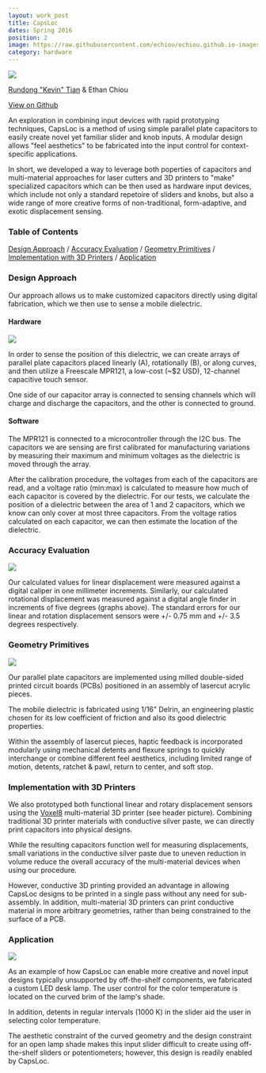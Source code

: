 ```yaml
---
layout: work_post
title: CapsLoc
dates: Spring 2016
position: 2
image: https://raw.githubusercontent.com/echiou/echiou.github.io-images/master/Work/CapsLoc/CapsLoc.png
category: hardware
---
```

![][CapsLoc]

[Rundong "Kevin" Tian](http://rutian.github.io/) & Ethan Chiou

<a href="https://github.com/echiou/caps-loc">View on Github <span class="fa fa-long-arrow-right"></span></a>

An exploration in combining input devices with rapid prototyping techniques, CapsLoc is a method of using simple parallel plate capacitors to easily create novel yet familiar slider and knob inputs. A modular design allows "feel aesthetics" to be fabricated into the input control for context-specific applications.

In short, we developed a way to leverage both poperties of capacitors and multi-material approaches for laser cutters and 3D printers to "make" specialized capacitors which can be then used as hardware input devices, which include not only a standard repetoire of sliders and knobs, but also a wide range of more creative forms of non-traditional, form-adaptive, and exotic displacement sensing.

### Table of Contents

[Design Approach](#design-approach)
/
[Accuracy Evaluation](#accuracy-evaluation)
/
[Geometry Primitives](#geometry-primitives)
/
[Implementation with 3D Printers](#implementation-with-3d-printers)
/
[Application](#application)

### Design Approach

Our approach allows us to make customized capacitors directly using digital fabrication, which we then use to sense a mobile dielectric.

#### Hardware

![][PCBs]

In order to sense the position of this dielectric, we can create arrays of parallel plate capacitors placed linearly (A), rotationally (B), or along curves, and then utilize a Freescale MPR121, a low-cost (~$2 USD), 12-channel capacitive touch sensor.

One side of our capacitor array is connected to sensing channels which will charge and discharge the capacitors, and the other is connected to ground.

#### Software

The MPR121 is connected to a microcontroller through the I2C bus. The capacitors we are sensing are first calibrated for manufacturing variations by measuring their maximum and minimum voltages as the dielectric is moved through the array.

After the calibration procedure, the voltages from each of the capacitors are read, and a voltage ratio (min:max) is calculated to measure how much of each capacitor is covered by the dielectric. For our tests, we calculate the position of a dielectric between the area of 1 and 2 capacitors, which we know can only cover at most three capacitors. From the voltage ratios calculated on each capacitor, we can then estimate the location of the dielectric. 

### Accuracy Evaluation

![][ErrorGraphs]

Our calculated values for linear displacement were measured against a digital caliper in one millimeter increments. Similarly, our calculated rotational displacement was measured against a digital angle finder in increments of five degrees (graphs above). The standard errors for our linear and rotation displacement sensors were +/- 0.75 mm and +/- 3.5 degrees respectively.

### Geometry Primitives

![][LinearRotaryExploded]

Our parallel plate capacitors are implemented using milled double-sided printed circuit boards (PCBs) positioned in an assembly of lasercut acrylic pieces.

The mobile dielectric is fabricated using 1/16" Delrin, an engineering plastic chosen   for its low coefficient of friction and also its good dielectric properties.

Within the assembly of lasercut pieces, haptic feedback is incorporated modularly using mechanical detents and flexure springs to quickly interchange or combine different feel aesthetics, including limited range of motion, detents, ratchet & pawl, return to center, and soft stop.

### Implementation with 3D Printers

We also prototyped both functional linear and rotary displacement sensors using the [Voxel8](http://www.voxel8.com/) multi-material 3D printer (see header picture).  Combining traditional 3D printer materials with conductive silver paste, we can directly print capacitors into physical designs.

While the resulting capacitors function well for measuring displacements, small variations in the conductive silver paste due to uneven reduction in volume reduce the overall accuracy of the multi-material devices when using our procedure.

However, conductive 3D printing provided an advantage in allowing CapsLoc designs to be printed in a single pass without any need for sub-assembly. In addition, multi-material 3D printers can print conductive material in more arbitrary geometries, rather than being constrained to the surface of a PCB.

### Application

![][Lamp]

As an example of how CapsLoc can enable more creative and novel input designs typically unsupported by off-the-shelf components, we fabricated a custom LED desk lamp. The user control for the color temperature is located on the curved brim of the lamp's shade.

In addition, detents in regular intervals (1000 K) in the slider aid the user in selecting color temperature.

The aesthetic constraint of the curved geometry and the design constraint for an open lamp shade makes this input slider difficult to create using off-the-shelf sliders or potentiometers; however, this design is readily enabled by CapsLoc.

[CapsLoc]: https://raw.githubusercontent.com/echiou/echiou.github.io-images/master/Work/CapsLoc/CapsLoc.png
[ErrorGraphs]: https://raw.githubusercontent.com/echiou/echiou.github.io-images/master/Work/CapsLoc/Error-Graphs.jpg
[Lamp]: https://raw.githubusercontent.com/echiou/echiou.github.io-images/master/Work/CapsLoc/Lamp.png
[LinearRotaryExploded]: https://raw.githubusercontent.com/echiou/echiou.github.io-images/master/Work/CapsLoc/LinearRotaryExploded.png
[PCBs]: https://raw.githubusercontent.com/echiou/echiou.github.io-images/master/Work/CapsLoc/PCBs.png
